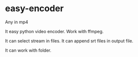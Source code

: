 easy-encoder
============

Any in mp4

It easy python video encoder. Work with ffmpeg.

It can select stream in files.
It can append srt files in output file.

It can work with folder.
